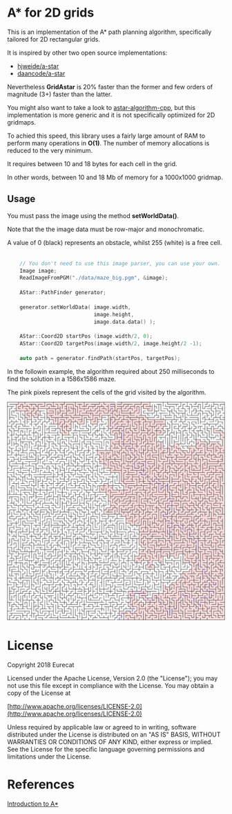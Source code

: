 # A* for 2D grids

This is an implementation of the A* path planning algorithm, specifically tailored for
2D rectangular grids.

It is inspired by other two open source implementations:

- [hjweide/a-star](https://github.com/hjweide/a-star)
- [daancode/a-star](https://github.com/daancode/a-star)

Nevertheless __GridAstar__ is 20% faster than the former and few orders of magnitude (3+)
faster than the latter.

You might also want to take a look to [astar-algorithm-cpp](https://github.com/justinhj/astar-algorithm-cpp),
but this implementation is more generic and it is not specifically optimized for 2D gridmaps.

To achied this speed, this library uses a fairly large amount of RAM to perform many
operations in __O(1)__. The number of memory allocations is reduced to the very minimum.

It requires between 10 and 18 bytes for each cell in the grid.

In other words, between 10 and 18 Mb of memory for a 1000x1000 gridmap.

## Usage 

You must pass the image using the method __setWorldData()__.

Note that the the image data must be row-major and monochromatic.

A value of 0 (black) represents an obstacle, whilst 255 (white)
is a free cell.

```c++

    // You don't need to use this image parser, you can use your own.   
    Image image;
    ReadImageFromPGM("./data/maze_big.pgm", &image);

    AStar::PathFinder generator;

    generator.setWorldData( image.width, 
                            image.height, 
                            image.data.data() );
                
    AStar::Coord2D startPos (image.width/2, 0);
    AStar::Coord2D targetPos(image.width/2, image.height/2 -1);  
               
    auto path = generator.findPath(startPos, targetPos);

```

In the followin example, the algorithm required about 250 milliseconds
to find the solution in a 1586x1586 maze.

The pink pixels represent the cells of the grid visited by the algorithm.

![Large map](./map_out_big.png)


# License

Copyright 2018 Eurecat

Licensed under the Apache License, Version 2.0 (the "License"); you may not use this file 
except in compliance with the License. You may obtain a copy of the License at

[http://www.apache.org/licenses/LICENSE-2.0](http://www.apache.org/licenses/LICENSE-2.0)

Unless required by applicable law or agreed to in writing, software distributed under the 
License is distributed on an "AS IS" BASIS, WITHOUT WARRANTIES OR CONDITIONS OF ANY KIND, 
either express or implied. See the License for the specific language governing permissions
 and limitations under the License.
 
 #  References
 
 [Introduction to A*](https://www.redblobgames.com/pathfinding/a-star/introduction.html)

